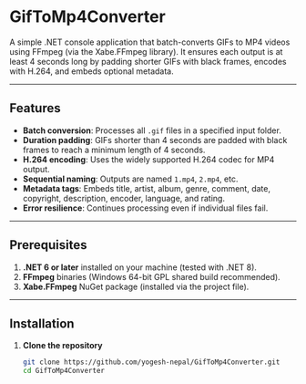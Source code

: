 # GifToMp4Converter

A simple .NET console application that batch-converts GIFs to MP4 videos using FFmpeg (via the Xabe.FFmpeg library). It ensures each output is at least 4 seconds long by padding shorter GIFs with black frames, encodes with H.264, and embeds optional metadata.

---

## Features

- **Batch conversion**: Processes all `.gif` files in a specified input folder.  
- **Duration padding**: GIFs shorter than 4 seconds are padded with black frames to reach a minimum length of 4 seconds.  
- **H.264 encoding**: Uses the widely supported H.264 codec for MP4 output.  
- **Sequential naming**: Outputs are named `1.mp4`, `2.mp4`, etc.  
- **Metadata tags**: Embeds title, artist, album, genre, comment, date, copyright, description, encoder, language, and rating.  
- **Error resilience**: Continues processing even if individual files fail.

---

## Prerequisites

1. **.NET 6 or later** installed on your machine (tested with .NET 8).  
2. **FFmpeg** binaries (Windows 64-bit GPL shared build recommended).  
3. **Xabe.FFmpeg** NuGet package (installed via the project file).

---

## Installation

1. **Clone the repository**  
   ```bash
   git clone https://github.com/yogesh-nepal/GifToMp4Converter.git
   cd GifToMp4Converter
